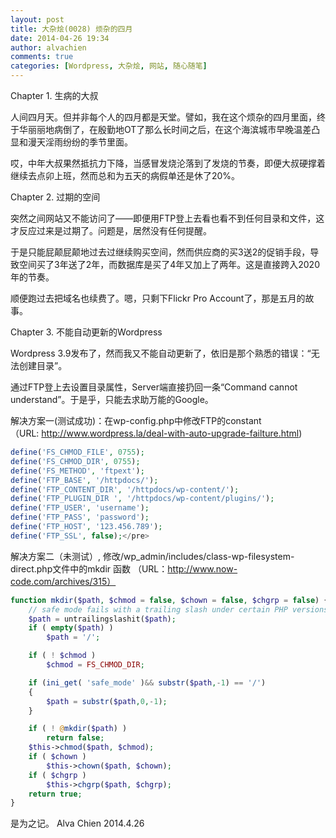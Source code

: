```yaml
---
layout: post
title: 大杂烩(0028) 烦杂的四月
date: 2014-04-26 19:34
author: alvachien
comments: true
categories: [Wordpress, 大杂烩, 网站, 随心随笔]
---
```

Chapter 1. 生病的大叔

人间四月天。但并非每个人的四月都是天堂。譬如，我在这个烦杂的四月里面，终于华丽丽地病倒了，在殷勤地OT了那么长时间之后，在这个海滨城市早晚温差凸显和漫天淫雨纷纷的季节里面。

哎，中年大叔果然抵抗力下降，当感冒发烧沦落到了发烧的节奏，即便大叔硬撑着继续去点卯上班，然而总和为五天的病假单还是休了20%。

Chapter 2. 过期的空间

突然之间网站又不能访问了——即便用FTP登上去看也看不到任何目录和文件，这才反应过来是过期了。问题是，居然没有任何提醒。

于是只能屁颠屁颠地过去过继续购买空间，然而供应商的买3送2的促销手段，导致空间买了3年送了2年，而数据库是买了4年又加上了两年。这是直接跨入2020年的节奏。

顺便跑过去把域名也续费了。嗯，只剩下Flickr Pro Account了，那是五月的故事。

Chapter 3. 不能自动更新的Wordpress

Wordpress 3.9发布了，然而我又不能自动更新了，依旧是那个熟悉的错误：“无法创建目录”。

通过FTP登上去设置目录属性，Server端直接扔回一条“Command cannot understand”。于是乎，只能去求助万能的Google。

解决方案一(测试成功)：在wp-config.php中修改FTP的constant （URL: http://www.wordpress.la/deal-with-auto-upgrade-failture.html)

```php
define('FS_CHMOD_FILE', 0755);
define('FS_CHMOD_DIR', 0755);
define('FS_METHOD', 'ftpext');
define('FTP_BASE', '/httpdocs/');
define('FTP_CONTENT_DIR', '/httpdocs/wp-content/');
define('FTP_PLUGIN_DIR ', '/httpdocs/wp-content/plugins/');
define('FTP_USER', 'username');
define('FTP_PASS', 'password');
define('FTP_HOST', '123.456.789');
define('FTP_SSL', false);</pre>
```
解决方案二（未测试）, 修改/wp_admin/includes/class-wp-filesystem-direct.php文件中的mkdir 函数 （URL：http://www.now-code.com/archives/315）

```php
function mkdir($path, $chmod = false, $chown = false, $chgrp = false) {
    // safe mode fails with a trailing slash under certain PHP versions.
    $path = untrailingslashit($path);
    if ( empty($path) )
        $path = '/';

    if ( ! $chmod )
        $chmod = FS_CHMOD_DIR;

    if (ini_get( 'safe_mode' )&& substr($path,-1) == '/')
    {
        $path = substr($path,0,-1);
    }

    if ( ! @mkdir($path) )
        return false;
    $this->chmod($path, $chmod);
    if ( $chown )
        $this->chown($path, $chown);
    if ( $chgrp )
        $this->chgrp($path, $chgrp);
    return true;
}
```


是为之记。
Alva Chien
2014.4.26
